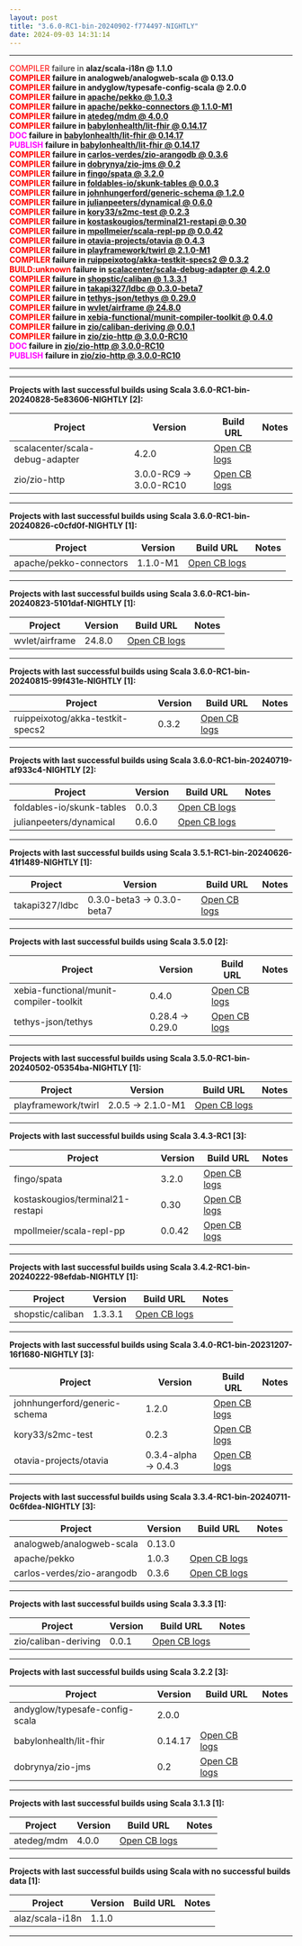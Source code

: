 ```yaml
---
layout: post
title: "3.6.0-RC1-bin-20240902-f774497-NIGHTLY"
date: 2024-09-03 14:31:14
---
```


<hr>
<span style="color:red">COMPILER</span> failure in <span style="font-weight:bold">alaz/scala-i18n @ 1.1.0<br>
<span style="color:red">COMPILER</span> failure in <span style="font-weight:bold">analogweb/analogweb-scala @ 0.13.0<br>
<span style="color:red">COMPILER</span> failure in <span style="font-weight:bold">andyglow/typesafe-config-scala @ 2.0.0<br>
<span style="color:red">COMPILER</span> failure in <span style="font-weight:bold"><a href="https://github.com/VirtusLab/community-build3/actions/runs/10680380390/job/29601968075">apache/pekko @ 1.0.3</a><br>
<span style="color:red">COMPILER</span> failure in <span style="font-weight:bold"><a href="https://github.com/VirtusLab/community-build3/actions/runs/10680380390/job/29601969755">apache/pekko-connectors @ 1.1.0-M1</a><br>
<span style="color:red">COMPILER</span> failure in <span style="font-weight:bold"><a href="https://github.com/VirtusLab/community-build3/actions/runs/10680380390/job/29602017636">atedeg/mdm @ 4.0.0</a><br>
<span style="color:red">COMPILER</span> failure in <span style="font-weight:bold"><a href="https://github.com/VirtusLab/community-build3/actions/runs/10680380390/job/29602037168">babylonhealth/lit-fhir @ 0.14.17</a><br>
<span style="color:magenta">DOC     </span> failure in <span style="font-weight:bold"><a href="https://github.com/VirtusLab/community-build3/actions/runs/10680380390/job/29602037168">babylonhealth/lit-fhir @ 0.14.17</a><br>
<span style="color:magenta">PUBLISH </span> failure in <span style="font-weight:bold"><a href="https://github.com/VirtusLab/community-build3/actions/runs/10680380390/job/29602037168">babylonhealth/lit-fhir @ 0.14.17</a><br>
<span style="color:red">COMPILER</span> failure in <span style="font-weight:bold"><a href="https://github.com/VirtusLab/community-build3/actions/runs/10680380390/job/29602068751">carlos-verdes/zio-arangodb @ 0.3.6</a><br>
<span style="color:red">COMPILER</span> failure in <span style="font-weight:bold"><a href="https://github.com/VirtusLab/community-build3/actions/runs/10680380390/job/29602241253">dobrynya/zio-jms @ 0.2</a><br>
<span style="color:red">COMPILER</span> failure in <span style="font-weight:bold"><a href="https://github.com/VirtusLab/community-build3/actions/runs/10680380390/job/29602332188">fingo/spata @ 3.2.0</a><br>
<span style="color:red">COMPILER</span> failure in <span style="font-weight:bold"><a href="https://github.com/VirtusLab/community-build3/actions/runs/10680380390/job/29601908760">foldables-io/skunk-tables @ 0.0.3</a><br>
<span style="color:red">COMPILER</span> failure in <span style="font-weight:bold"><a href="https://github.com/VirtusLab/community-build3/actions/runs/10680381697/job/29602139124">johnhungerford/generic-schema @ 1.2.0</a><br>
<span style="color:red">COMPILER</span> failure in <span style="font-weight:bold"><a href="https://github.com/VirtusLab/community-build3/actions/runs/10680381697/job/29601915582">julianpeeters/dynamical @ 0.6.0</a><br>
<span style="color:red">COMPILER</span> failure in <span style="font-weight:bold"><a href="https://github.com/VirtusLab/community-build3/actions/runs/10680380390/job/29602242558">kory33/s2mc-test @ 0.2.3</a><br>
<span style="color:red">COMPILER</span> failure in <span style="font-weight:bold"><a href="https://github.com/VirtusLab/community-build3/actions/runs/10680380390/job/29602244586">kostaskougios/terminal21-restapi @ 0.30</a><br>
<span style="color:red">COMPILER</span> failure in <span style="font-weight:bold"><a href="https://github.com/VirtusLab/community-build3/actions/runs/10680380390/job/29601946536">mpollmeier/scala-repl-pp @ 0.0.42</a><br>
<span style="color:red">COMPILER</span> failure in <span style="font-weight:bold"><a href="https://github.com/VirtusLab/community-build3/actions/runs/10680380390/job/29602033572">otavia-projects/otavia @ 0.4.3</a><br>
<span style="color:red">COMPILER</span> failure in <span style="font-weight:bold"><a href="https://github.com/VirtusLab/community-build3/actions/runs/10680380390/job/29602110574">playframework/twirl @ 2.1.0-M1</a><br>
<span style="color:red">COMPILER</span> failure in <span style="font-weight:bold"><a href="https://github.com/VirtusLab/community-build3/actions/runs/10680380390/job/29602187751">ruippeixotog/akka-testkit-specs2 @ 0.3.2</a><br>
<span style="color:red">BUILD:unknown</span> failure in <span style="font-weight:bold"><a href="https://github.com/VirtusLab/community-build3/actions/runs/10680380390/job/29602266383">scalacenter/scala-debug-adapter @ 4.2.0</a><br>
<span style="color:red">COMPILER</span> failure in <span style="font-weight:bold"><a href="https://github.com/VirtusLab/community-build3/actions/runs/10680381697/job/29602140197">shopstic/caliban @ 1.3.3.1</a><br>
<span style="color:red">COMPILER</span> failure in <span style="font-weight:bold"><a href="https://github.com/VirtusLab/community-build3/actions/runs/10680380390/job/29601978096">takapi327/ldbc @ 0.3.0-beta7</a><br>
<span style="color:red">COMPILER</span> failure in <span style="font-weight:bold"><a href="https://github.com/VirtusLab/community-build3/actions/runs/10680380390/job/29601991260">tethys-json/tethys @ 0.29.0</a><br>
<span style="color:red">COMPILER</span> failure in <span style="font-weight:bold"><a href="https://github.com/VirtusLab/community-build3/actions/runs/10680380390/job/29602180221">wvlet/airframe @ 24.8.0</a><br>
<span style="color:red">COMPILER</span> failure in <span style="font-weight:bold"><a href="https://github.com/VirtusLab/community-build3/actions/runs/10680381697/job/29602024777">xebia-functional/munit-compiler-toolkit @ 0.4.0</a><br>
<span style="color:red">COMPILER</span> failure in <span style="font-weight:bold"><a href="https://github.com/VirtusLab/community-build3/actions/runs/10680380390/job/29602214903">zio/caliban-deriving @ 0.0.1</a><br>
<span style="color:red">COMPILER</span> failure in <span style="font-weight:bold"><a href="https://github.com/VirtusLab/community-build3/actions/runs/10680380390/job/29602244139">zio/zio-http @ 3.0.0-RC10</a><br>
<span style="color:magenta">DOC     </span> failure in <span style="font-weight:bold"><a href="https://github.com/VirtusLab/community-build3/actions/runs/10680380390/job/29602244139">zio/zio-http @ 3.0.0-RC10</a><br>
<span style="color:magenta">PUBLISH </span> failure in <span style="font-weight:bold"><a href="https://github.com/VirtusLab/community-build3/actions/runs/10680380390/job/29602244139">zio/zio-http @ 3.0.0-RC10</a><br>
<hr>
<hr>
Projects with last successful builds using Scala <span style="font-weight:bold">3.6.0-RC1-bin-20240828-5e83606-NIGHTLY</span> [2]:<br>

| Project | Version | Build URL | Notes |
| ------- | ------- | --------- | ----- |
| scalacenter/scala-debug-adapter | 4.2.0 | [Open CB logs](https://github.com/VirtusLab/community-build3/actions/runs/10680380390/job/29602266383) |  |
| zio/zio-http | 3.0.0-RC9 -> 3.0.0-RC10 | [Open CB logs](https://github.com/VirtusLab/community-build3/actions/runs/10680380390/job/29602244139) |  |
<hr>
Projects with last successful builds using Scala <span style="font-weight:bold">3.6.0-RC1-bin-20240826-c0cfd0f-NIGHTLY</span> [1]:<br>

| Project | Version | Build URL | Notes |
| ------- | ------- | --------- | ----- |
| apache/pekko-connectors | 1.1.0-M1 | [Open CB logs](https://github.com/VirtusLab/community-build3/actions/runs/10680380390/job/29601969755) |  |
<hr>
Projects with last successful builds using Scala <span style="font-weight:bold">3.6.0-RC1-bin-20240823-5101daf-NIGHTLY</span> [1]:<br>

| Project | Version | Build URL | Notes |
| ------- | ------- | --------- | ----- |
| wvlet/airframe | 24.8.0 | [Open CB logs](https://github.com/VirtusLab/community-build3/actions/runs/10680380390/job/29602180221) |  |
<hr>
Projects with last successful builds using Scala <span style="font-weight:bold">3.6.0-RC1-bin-20240815-99f431e-NIGHTLY</span> [1]:<br>

| Project | Version | Build URL | Notes |
| ------- | ------- | --------- | ----- |
| ruippeixotog/akka-testkit-specs2 | 0.3.2 | [Open CB logs](https://github.com/VirtusLab/community-build3/actions/runs/10680380390/job/29602187751) |  |
<hr>
Projects with last successful builds using Scala <span style="font-weight:bold">3.6.0-RC1-bin-20240719-af933c4-NIGHTLY</span> [2]:<br>

| Project | Version | Build URL | Notes |
| ------- | ------- | --------- | ----- |
| foldables-io/skunk-tables | 0.0.3 | [Open CB logs](https://github.com/VirtusLab/community-build3/actions/runs/10680380390/job/29601908760) |  |
| julianpeeters/dynamical | 0.6.0 | [Open CB logs](https://github.com/VirtusLab/community-build3/actions/runs/10680381697/job/29601915582) |  |
<hr>
Projects with last successful builds using Scala <span style="font-weight:bold">3.5.1-RC1-bin-20240626-41f1489-NIGHTLY</span> [1]:<br>

| Project | Version | Build URL | Notes |
| ------- | ------- | --------- | ----- |
| takapi327/ldbc | 0.3.0-beta3 -> 0.3.0-beta7 | [Open CB logs](https://github.com/VirtusLab/community-build3/actions/runs/10680380390/job/29601978096) |  |
<hr>
Projects with last successful builds using Scala <span style="font-weight:bold">3.5.0</span> [2]:<br>

| Project | Version | Build URL | Notes |
| ------- | ------- | --------- | ----- |
| xebia-functional/munit-compiler-toolkit | 0.4.0 | [Open CB logs](https://github.com/VirtusLab/community-build3/actions/runs/10680381697/job/29602024777) |  |
| tethys-json/tethys | 0.28.4 -> 0.29.0 | [Open CB logs](https://github.com/VirtusLab/community-build3/actions/runs/10680380390/job/29601991260) |  |
<hr>
Projects with last successful builds using Scala <span style="font-weight:bold">3.5.0-RC1-bin-20240502-05354ba-NIGHTLY</span> [1]:<br>

| Project | Version | Build URL | Notes |
| ------- | ------- | --------- | ----- |
| playframework/twirl | 2.0.5 -> 2.1.0-M1 | [Open CB logs](https://github.com/VirtusLab/community-build3/actions/runs/10680380390/job/29602110574) |  |
<hr>
Projects with last successful builds using Scala <span style="font-weight:bold">3.4.3-RC1</span> [3]:<br>

| Project | Version | Build URL | Notes |
| ------- | ------- | --------- | ----- |
| fingo/spata | 3.2.0 | [Open CB logs](https://github.com/VirtusLab/community-build3/actions/runs/10680380390/job/29602332188) |  |
| kostaskougios/terminal21-restapi | 0.30 | [Open CB logs](https://github.com/VirtusLab/community-build3/actions/runs/10680380390/job/29602244586) |  |
| mpollmeier/scala-repl-pp | 0.0.42 | [Open CB logs](https://github.com/VirtusLab/community-build3/actions/runs/10680380390/job/29601946536) |  |
<hr>
Projects with last successful builds using Scala <span style="font-weight:bold">3.4.2-RC1-bin-20240222-98efdab-NIGHTLY</span> [1]:<br>

| Project | Version | Build URL | Notes |
| ------- | ------- | --------- | ----- |
| shopstic/caliban | 1.3.3.1 | [Open CB logs](https://github.com/VirtusLab/community-build3/actions/runs/10680381697/job/29602140197) |  |
<hr>
Projects with last successful builds using Scala <span style="font-weight:bold">3.4.0-RC1-bin-20231207-16f1680-NIGHTLY</span> [3]:<br>

| Project | Version | Build URL | Notes |
| ------- | ------- | --------- | ----- |
| johnhungerford/generic-schema | 1.2.0 | [Open CB logs](https://github.com/VirtusLab/community-build3/actions/runs/10680381697/job/29602139124) |  |
| kory33/s2mc-test | 0.2.3 | [Open CB logs](https://github.com/VirtusLab/community-build3/actions/runs/10680380390/job/29602242558) |  |
| otavia-projects/otavia | 0.3.4-alpha -> 0.4.3 | [Open CB logs](https://github.com/VirtusLab/community-build3/actions/runs/10680380390/job/29602033572) |  |
<hr>
Projects with last successful builds using Scala <span style="font-weight:bold">3.3.4-RC1-bin-20240711-0c6fdea-NIGHTLY</span> [3]:<br>

| Project | Version | Build URL | Notes |
| ------- | ------- | --------- | ----- |
| analogweb/analogweb-scala | 0.13.0 |  |  |
| apache/pekko | 1.0.3 | [Open CB logs](https://github.com/VirtusLab/community-build3/actions/runs/10680380390/job/29601968075) |  |
| carlos-verdes/zio-arangodb | 0.3.6 | [Open CB logs](https://github.com/VirtusLab/community-build3/actions/runs/10680380390/job/29602068751) |  |
<hr>
Projects with last successful builds using Scala <span style="font-weight:bold">3.3.3</span> [1]:<br>

| Project | Version | Build URL | Notes |
| ------- | ------- | --------- | ----- |
| zio/caliban-deriving | 0.0.1 | [Open CB logs](https://github.com/VirtusLab/community-build3/actions/runs/10680380390/job/29602214903) |  |
<hr>
Projects with last successful builds using Scala <span style="font-weight:bold">3.2.2</span> [3]:<br>

| Project | Version | Build URL | Notes |
| ------- | ------- | --------- | ----- |
| andyglow/typesafe-config-scala | 2.0.0 |  |  |
| babylonhealth/lit-fhir | 0.14.17 | [Open CB logs](https://github.com/VirtusLab/community-build3/actions/runs/10680380390/job/29602037168) |  |
| dobrynya/zio-jms | 0.2 | [Open CB logs](https://github.com/VirtusLab/community-build3/actions/runs/10680380390/job/29602241253) |  |
<hr>
Projects with last successful builds using Scala <span style="font-weight:bold">3.1.3</span> [1]:<br>

| Project | Version | Build URL | Notes |
| ------- | ------- | --------- | ----- |
| atedeg/mdm | 4.0.0 | [Open CB logs](https://github.com/VirtusLab/community-build3/actions/runs/10680380390/job/29602017636) |  |
<hr>
Projects with last successful builds using Scala <span style="font-weight:bold">with no successful builds data</span> [1]:<br>

| Project | Version | Build URL | Notes |
| ------- | ------- | --------- | ----- |
| alaz/scala-i18n | 1.1.0 |  |  |
<hr>
